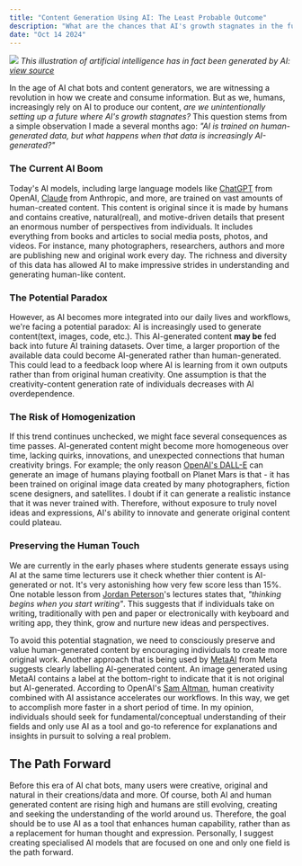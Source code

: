 ```yaml
---
title: "Content Generation Using AI: The Least Probable Outcome"
description: "What are the chances that AI's growth stagnates in the future?"
date: "Oct 14 2024"
---
```


![](https://www.europarl.europa.eu/resources/library/images/20230607PHT95601/20230607PHT95601-cl.jpg)
_This illustration of artificial intelligence has in fact been generated by AI: [view source](https://www.europarl.europa.eu/topics/en/article/20230601STO93804/eu-ai-act-first-regulation-on-artificial-intelligence)_

In the age of AI chat bots and content generators, we are witnessing a revolution in how we create and consume information. But as we, humans, increasingly rely on AI to produce our content, _are we unintentionally setting up a future where AI's growth stagnates?_ This question stems from a simple observation I made a several months ago: 
_"AI is trained on human-generated data, but what happens when that data is increasingly AI-generated?"_

### The Current AI Boom

Today's AI models, including large language models like [ChatGPT](https://openai.com/chatgpt/overview/) from OpenAI, [Claude](https://www.anthropic.com/claude) from Anthropic, and more, are trained on vast amounts of human-created content. This content is original since it is made by humans and contains creative, natural(real), and motive-driven details that present an enormous number of perspectives from individuals.  It includes everything from books and articles to social media posts, photos, and videos. For instance, many photographers, researchers, authors and more are publishing new and original work every day. The richness and diversity of this data has allowed AI to make impressive strides in understanding and generating human-like content.

### The Potential Paradox

However, as AI becomes more integrated into our daily lives and workflows, we're facing a potential paradox: AI is increasingly used to generate content(text, images, code, etc.). This AI-generated content **may be** fed back into future AI training datasets. Over time, a larger proportion of the available data could become AI-generated rather than human-generated. This could lead to a feedback loop where AI is learning from it own outputs rather than from original human creativity. One assumption is that the creativity-content generation rate of individuals decreases with AI overdependence. 

### The Risk of Homogenization

If this trend continues unchecked, we might face several consequences as time passes. AI-generated content might become more homogeneous over time, lacking quirks, innovations, and unexpected connections that human creativity brings.  For example; the only reason [OpenAI's DALL-E](https://openai.com/index/dall-e/) can generate an image of humans playing football on Planet Mars is that - it has been trained on original image data created by many photographers, fiction scene designers, and satellites. I doubt if it can generate a realistic instance that it was never trained with. Therefore, without exposure to truly novel ideas and expressions, AI's ability to innovate and generate original content could plateau.

### Preserving the Human Touch

We are currently in the early phases where students generate essays using AI at the same time lecturers use it check whether thier content is AI-generated or not. It's very astonishing how very few score less than 15%.
One notable lesson from [Jordan Peterson](https://www.jordanbpeterson.com/)'s lectures states that, _"thinking begins when you start writing"_. This suggests that if individuals take on writing, traditionally with pen and paper or electronically with keyboard and writing app, they think, grow and nurture new ideas and perspectives.

To avoid this potential stagnation, we need to consciously preserve and value human-generated content by encouraging individuals to create more original work. Another approach that is being used by [MetaAI](https://ai.meta.com/meta-ai/) from Meta suggests clearly labelling AI-generated content. An image generated using MetaAI contains a label at the bottom-right to indicate that it is not original but AI-generated. According to OpenAI's [Sam Altman](https://en.wikipedia.org/wiki/Sam_Altman), human creativity combined with AI assistance accelerates our workflows. In this way, we get to accomplish more faster in a short period of time. In my opinion, individuals should seek for fundamental/conceptual understanding of their fields and only use AI as a tool and go-to reference for explanations and insights in pursuit to solving a real problem.

## The Path Forward

Before this era of AI chat bots, many users were creative, original and natural in their creations/data and more. Of course, both AI and human generated content are rising high and humans are still evolving, creating and seeking the understanding of the world around us. Therefore, the goal should be to use AI as a tool that enhances human capability, rather than as a replacement for human thought and expression.
Personally, I suggest creating specialised AI models that are focused on one and only one field is the path forward. 
